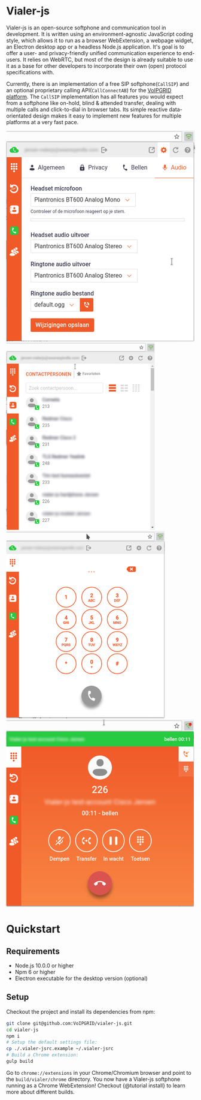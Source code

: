 # Vialer-js
Vialer-js is an open-source softphone and communication tool in development.
It is written using an environment-agnostic JavaScript coding style,
which allows it to run as a browser WebExtension, a webpage widget, an Electron
desktop app or a headless Node.js application. It's goal is to offer a user-
and privacy-friendly unified communication experience to end-users.
It relies on WebRTC, but most of the design is already suitable to use it as
a base for other developers to incorporate their own (open) protocol
specifications with.

Currently, there is an implementation of a free SIP softphone(`CallSIP`) and an
optional proprietary calling API(`CallConnectAB`) for the [VoIPGRID platform](https://voipgrid.nl/).
The `CallSIP` implementation has all features you would expect from a softphone
like on-hold, blind & attended transfer, dealing with multiple calls and
click-to-dial in browser tabs. Its simple reactive data-orientated design makes
it easy to implement new features for multiple platforms at a very fast pace.

![Device settings](screenshot-1.png)
![Contacts](screenshot-2.png)
![Dialpad](screenshot-3.png)
![Call dialog](screenshot-4.png)


# Quickstart
## Requirements
* Node.js 10.0.0 or higher
* Npm 6 or higher
* Electron executable for the desktop version (optional)



## Setup
Checkout the project and install its dependencies from npm:
```bash
git clone git@github.com:VoIPGRID/vialer-js.git
cd vialer-js
npm i
# Setup the default settings file:
cp ./.vialer-jsrc.example ~/.vialer-jsrc
# Build a Chrome extension:
gulp build
```

Go to `chrome://extensions` in your Chrome/Chromium browser and point to the
`build/vialer/chrome` directory. You now have a Vialer-js softphone running
as a Chrome WebExtension! Checkout {@tutorial install} to
learn more about different builds.
